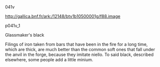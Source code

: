 041v

http://gallica.bnf.fr/ark:/12148/btv1b10500001g/f88.image

p041v_1

Glassmaker's black

Filings of iron taken from bars that have been in the fire for a long time, which are thick, are much better than the common soft ones that fall under the anvil in the forge, because they imitate niello. To said black, described elsewhere, some people add a little minium.
